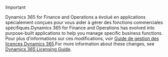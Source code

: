 > [!IMPORTANT]
> <span data-ttu-id="eb178-101">Dynamics 365 for Finance and Operations a évolué en applications spécialement conçues pour vous aider à gérer des fonctions commerciales spécifiques.</span><span class="sxs-lookup"><span data-stu-id="eb178-101">Dynamics 365 for Finance and Operations has evolved into purpose-built applications to help you manage specific business functions.</span></span> <span data-ttu-id="eb178-102">Pour plus d'informations sur ces modifications, voir [Guide de gestion des licences Dynamics 365](https://go.microsoft.com/fwlink/?LinkId=866544).</span><span class="sxs-lookup"><span data-stu-id="eb178-102">For more information about these changes, see [Dynamics 365 Licensing Guide](https://go.microsoft.com/fwlink/?LinkId=866544).</span></span>
 
